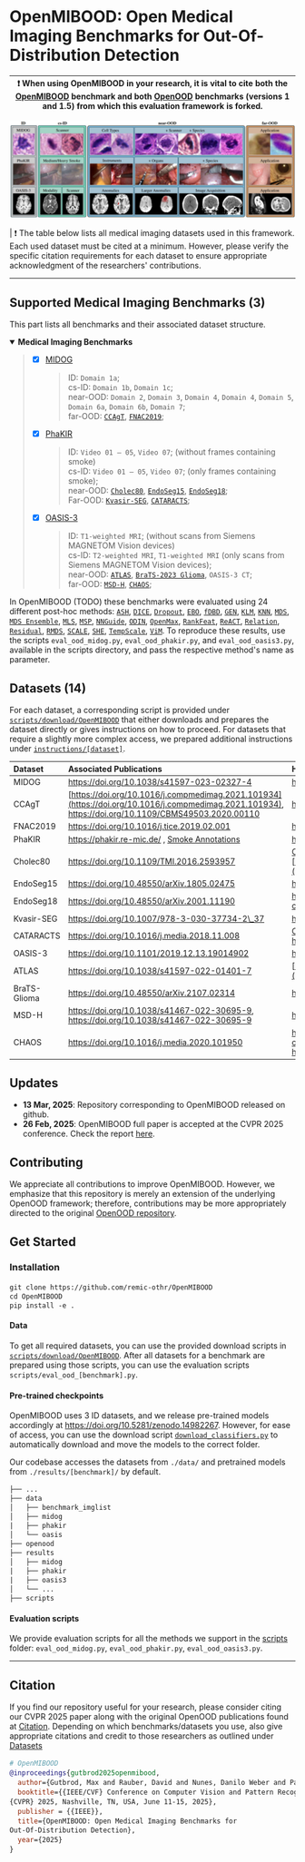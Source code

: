 # OpenMIBOOD: Open Medical Imaging Benchmarks for Out-Of-Distribution Detection

| :exclamation: When using OpenMIBOOD in your research, it is vital to cite both the [OpenMIBOOD](TODO) benchmark and both [OpenOOD](https://github.com/Jingkang50/OpenOOD) benchmarks (versions 1 and 1.5) from which this evaluation framework is forked.|
|-----------------------------------------|

![Summary of all utilized medical datasets, separated into ID, cs-ID, near-OOD, and far-OOD and their corresponding underlying domain shifts.](Datasets_Summary.jpg)

| :exclamation: The table below lists all medical imaging datasets used in this framework. Each used dataset must be cited at a minimum. However, please verify the specific citation requirements for each dataset to ensure appropriate acknowledgment of the researchers' contributions. 

---
## Supported Medical Imaging Benchmarks (3)
This part lists all benchmarks and their associated dataset structure.

<details open>
<summary><b>Medical Imaging Benchmarks</b></summary>

> - [x] [MIDOG](https://doi.org/10.1038/s41597-023-02327-4)
>      > ID: `Domain 1a`;<br>
>      > cs-ID: `Domain 1b`, `Domain 1c`;<br>
>      > near-OOD: `Domain 2`, `Domain 3`, `Domain 4`, `Domain 4`, `Domain 5`, `Domain 6a`, `Domain 6b`, `Domain 7`;<br>
>      > far-OOD: [`CCAgT`](https://doi.org/10.1016/j.compmedimag.2021.101934), [`FNAC2019`](https://doi.org/10.1016/j.tice.2019.02.001);
> - [x] [PhaKIR](https://phakir.re-mic.de/)
>      > ID: `Video 01 – 05`, `Video 07`; (without frames containing smoke) <br>
>      > cs-ID: `Video 01 – 05`, `Video 07`; (only frames containing smoke); <br>
>      > near-OOD: [`Cholec80`](https://doi.org/10.1109/TMI.2016.2593957), [`EndoSeg15`](https://doi.org/10.48550/arXiv.1805.02475), [`EndoSeg18`](https://doi.org/10.48550/arXiv.2001.11190);<br>
>      > Far-OOD: [`Kvasir-SEG`](https://doi.org/10.1007/978-3-030-37734-2_37), [`CATARACTS`](https://doi.org/10.1016/j.media.2018.11.008);<br>
> - [x] [OASIS-3](https://sites.wustl.edu/oasisbrains/home/oasis-3/)
>      > ID: `T1-weighted MRI`; (without scans from Siemens MAGNETOM Vision devices)<br>
>      > cs-ID: `T2-weighted MRI`, `T1-weighted MRI` (only scans from Siemens MAGNETOM Vision devices);<br>
>      > near-OOD: [`ATLAS`](doi.org/10.1038/s41597-022-01401-7), [`BraTS-2023 Glioma`](https://doi.org/10.48550/arXiv.2107.02314), `OASIS-3 CT`;<br>
>      > far-OOD: [`MSD-H`](https://doi.org/10.1109/TMI.2015.2398818), [`CHAOS`](https://doi.org/10.1016/j.media.2020.101950);<br>
</details>

In OpenMIBOOD (TODO) these benchmarks were evaluated using 24 different post-hoc methods: [`ASH`](https://doi.org/10.48550/arXiv.2209.09858), [`DICE`](https://doi.org/10.1007%2F978-3-031-20053-3_40), [`Dropout`](https://proceedings.mlr.press/v48/gal16.html), [`EBO`](https://proceedings.neurips.cc/paper/2020/hash/f5496252609c43eb8a3d147ab9b9c006-Abstract.html), [`fDBD`](https://doi.org/10.48550/arXiv.2312.11536), [`GEN`](https://openaccess.thecvf.com/content/CVPR2023/html/Liu_GEN_Pushing_the_Limits_of_Softmax-Based_Out-of-Distribution_Detection_CVPR_2023_paper.html), [`KLM`](https://arxiv.org/abs/1911.11132v1), [`KNN`](https://proceedings.mlr.press/v162/sun22d.html), [`MDS`](https://proceedings.neurips.cc/paper/2018/hash/abdeb6f575ac5c6676b747bca8d09cc2-Abstract.html), [`MDS Ensemble`](https://proceedings.neurips.cc/paper/2018/hash/abdeb6f575ac5c6676b747bca8d09cc2-Abstract.html), [`MLS`](https://arxiv.org/abs/1911.11132v4), [`MSP`](https://doi.org/10.48550/arXiv.1610.02136), [`NNGuide`](https://openaccess.thecvf.com/content/ICCV2023/html/Park_Nearest_Neighbor_Guidance_for_Out-of-Distribution_Detection_ICCV_2023_paper.html), [`ODIN`](https://arxiv.org/abs/1706.02690v5), [`OpenMax`](https://www.cv-foundation.org/openaccess/content_cvpr_2016/html/Bendale_Towards_Open_Set_CVPR_2016_paper.html), [`RankFeat`](https://proceedings.neurips.cc/paper_files/paper/2022/hash/71c9eb0913e6c7fda3afd69c914b1a0c-Abstract-Conference.html), [`ReACT`](https://proceedings.neurips.cc/paper/2021/hash/01894d6f048493d2cacde3c579c315a3-Abstract.html), [`Relation`](https://proceedings.neurips.cc/paper_files/paper/2023/hash/886ed40d7882c9f891824e42a452c228-Abstract-Conference.html), [`Residual`](https://doi.org/10.48550/arXiv.2203.10807), [`RMDS`](https://doi.org/10.48550/arXiv.2106.09022), [`SCALE`](https://openreview.net/forum?id=RDSTjtnqCg), [`SHE`](https://openreview.net/forum?id=KkazG4lgKL), [`TempScale`](https://proceedings.mlr.press/v70/guo17a.html), [`ViM`](https://doi.org/10.48550/arXiv.2203.10807).
To reproduce these results, use the scripts `eval_ood_midog.py`, `eval_ood_phakir.py`, and `eval_ood_oasis3.py`, available in the scripts directory, and pass the respective method's name as parameter.

## Datasets (14)
For each dataset, a corresponding script is provided under [`scripts/download/OpenMIBOOD`](https://github.com/remic-othr/OpenMIBOOD/tree/main/scripts/download/OpenMIBOOD) that either downloads and prepares the dataset directly or gives instructions on how to proceed. For datasets that require a slightly more complex access, we prepared additional instructions under [`instructions/[dataset]`](https://github.com/remic-othr/OpenMIBOOD/tree/main/instructions/).

| Dataset | Associated Publications | Homepage |
| :-- | :-- | :-- |
| MIDOG | https://doi.org/10.1038/s41597-023-02327-4 | https://github.com/DeepMicroscopy/MIDOGpp |
| CCAgT | [https://doi.org/10.1016/j.compmedimag.2021.101934](https://doi.org/10.1016/j.compmedimag.2021.101934), https://doi.org/10.1109/CBMS49503.2020.00110 | https://github.com/johnnv1/CCAgT-utils |
| FNAC2019 | https://doi.org/10.1016/j.tice.2019.02.001 | https://1drv.ms/u/s!Al-T6d-\_ENf6axsEbvhbEc2gUFs |
| PhaKIR | https://phakir.re-mic.de/ , [Smoke Annotations](https://opus4.kobv.de/opus4-oth-regensburg/home/index/language/language/en/rmodule/frontdoor/rcontroller/index/raction/index/docId/6080) | https://phakir.re-mic.de/  |
| Cholec80 | https://doi.org/10.1109/TMI.2016.2593957 | [Cropped single instrument frames from Cholec80](https://doi.org/10.5281/zenodo.14921670), [https://camma.unistra.fr/datasets/](https://camma.unistra.fr/datasets/) |
| EndoSeg15 | https://doi.org/10.48550/arXiv.1805.02475 | https://endovissub-instrument.grand-challenge.org/ |
| EndoSeg18 | https://doi.org/10.48550/arXiv.2001.11190 | https://endovissub2018-roboticscenesegmentation.grand-challenge.org/ |
| Kvasir-SEG | https://doi.org/10.1007/978-3-030-37734-2\_37 | https://datasets.simula.no/kvasir-seg/ |
| CATARACTS | https://doi.org/10.1016/j.media.2018.11.008 | [Cleaned subset of the first five CATARACTS test videos](https://doi.org/10.5281/zenodo.14924735), https://dx.doi.org/10.21227/ac97-8m18|
| OASIS-3 | https://doi.org/10.1101/2019.12.13.19014902 | https://sites.wustl.edu/oasisbrains/home/oasis-3/    |
| ATLAS | https://doi.org/10.1038/s41597-022-01401-7 | [https://fcon_1000.projects.nitrc.org/indi/retro/atlas.html](https://fcon_1000.projects.nitrc.org/indi/retro/atlas.html)    | 
| BraTS-Glioma | https://doi.org/10.48550/arXiv.2107.02314 | https://www.synapse.org/Synapse:syn51156910/wiki/621282    | 
| MSD-H | https://doi.org/10.1038/s41467-022-30695-9, https://doi.org/10.1038/s41467-022-30695-9 | http://medicaldecathlon.com/    |
| CHAOS | https://doi.org/10.1016/j.media.2020.101950 |  https://chaos.grand-challenge.org/Combined_Healthy_Abdominal_Organ_Segmentation/,   https://doi.org/10.5281/zenodo.3362844   | 

## Updates
- **13 Mar, 2025**: Repository corresponding to OpenMIBOOD released on github.
- **26 Feb, 2025**: OpenMIBOOD full paper is accepted at the CVPR 2025 conference. Check the report [here](TODO).

## Contributing
We appreciate all contributions to improve OpenMIBOOD.
However, we emphasize that this repository is merely an extension of the underlying OpenOOD framework; therefore, contributions may be more appropriately directed to the original [OpenOOD repository](https://github.com/Jingkang50/OpenOOD/blob/main/CONTRIBUTING.md).

## Get Started

### Installation
```
git clone https://github.com/remic-othr/OpenMIBOOD
cd OpenMIBOOD
pip install -e .
```

#### Data
To get all required datasets, you can use the provided download scripts in [`scripts/download/OpenMIBOOD`](https://github.com/remic-othr/OpenMIBOOD/tree/main/scripts/download/OpenMIBOOD).
After all datasets for a benchmark are prepared using those scripts, you can use the evaluation scripts `scripts/eval_ood_[benchmark].py`.

#### Pre-trained checkpoints
OpenMIBOOD uses 3 ID datasets, and we release pre-trained models accordingly at https://doi.org/10.5281/zenodo.14982267.
However, for ease of access, you can use the download script [`download_classifiers.py`](https://github.com/remic-othr/OpenMIBOOD/tree/main/scripts/download/OpenMIBOOD) to automatically download and move the models to the correct folder.

Our codebase accesses the datasets from `./data/` and pretrained models from `./results/[benchmark]/` by default.
```
├── ...
├── data
│   ├── benchmark_imglist
│   ├── midog
|   ├── phakir
│   └── oasis
├── openood
├── results
│   ├── midog
|   ├── phakir
|   ├── oasis3
│   └── ...
├── scripts
```

#### Evaluation scripts
We provide evaluation scripts for all the methods we support in the [scripts](https://github.com/remic-othr/OpenMIBOOD/tree/main/scripts) folder: `eval_ood_midog.py`, `eval_ood_phakir.py`, `eval_ood_oasis3.py`.

---
<!-- ## Contributors
<a href="https://github.com/remic-othr/OpenMIBOOD/graphs/contributors">
  <img src="https://contrib.rocks/image?repo=remic-othr/OpenMIBOOD" />
</a> -->


## Citation
If you find our repository useful for your research, please consider citing our CVPR 2025 paper along with the original OpenOOD publications found at [Citation](https://github.com/Jingkang50/OpenOOD?tab=readme-ov-file#citation). 
Depending on which benchmarks/datasets you use, also give appropriate citations and credit to those researchers as outlined under [Datasets](#user-content-datasets)
```bibtex
# OpenMIBOOD
@inproceedings{gutbrod2025openmibood,
  author={Gutbrod, Max and Rauber, David and Nunes, Danilo Weber and Palm, Christoph},
  booktitle={{IEEE/CVF} Conference on Computer Vision and Pattern Recognition,
{CVPR} 2025, Nashville, TN, USA, June 11-15, 2025},
  publisher = {{IEEE}},
  title={OpenMIBOOD: Open Medical Imaging Benchmarks for
Out-Of-Distribution Detection},
  year={2025}
}
```